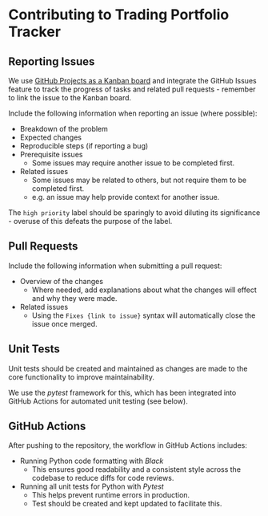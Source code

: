 # Contributing to Trading Portfolio Tracker

## Reporting Issues

We use
[GitHub Projects as a Kanban board](https://github.com/users/IsaacCheng9/projects/4)
and integrate the GitHub Issues feature to track the progress of tasks and
related pull requests - remember to link the issue to the Kanban board.

Include the following information when reporting an issue (where possible):

- Breakdown of the problem
- Expected changes
- Reproducible steps (if reporting a bug)
- Prerequisite issues
  - Some issues may require another issue to be completed first.
- Related issues
  - Some issues may be related to others, but not require them to be completed
    first.
  - e.g. an issue may help provide context for another issue.

The `high priority` label should be sparingly to avoid diluting its
significance - overuse of this defeats the purpose of the label.

## Pull Requests

Include the following information when submitting a pull request:

- Overview of the changes
  - Where needed, add explanations about what the changes will effect and why
    they were made.
- Related issues
  - Using the `Fixes {link to issue}` syntax will automatically close the
    issue once merged.

## Unit Tests

Unit tests should be created and maintained as changes are made to the core
functionality to improve maintainability.

We use the _pytest_ framework for this, which has been integrated into GitHub
Actions for automated unit testing (see below).

## GitHub Actions

After pushing to the repository, the workflow in GitHub Actions includes:

- Running Python code formatting with _Black_
  - This ensures good readability and a consistent style across the codebase to
    reduce diffs for code reviews.
- Running all unit tests for Python with _Pytest_
  - This helps prevent runtime errors in production.
  - Test should be created and kept updated to facilitate this.
